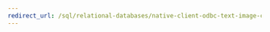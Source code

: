 ```yaml
---
redirect_url: /sql/relational-databases/native-client-odbc-text-image-columns/bound-vs-unbound-text-and-image-columns?toc=%2fsql%2frelational-databases%2fnative-client-odbc-text-image-columns%2ftoc.json
---
```

